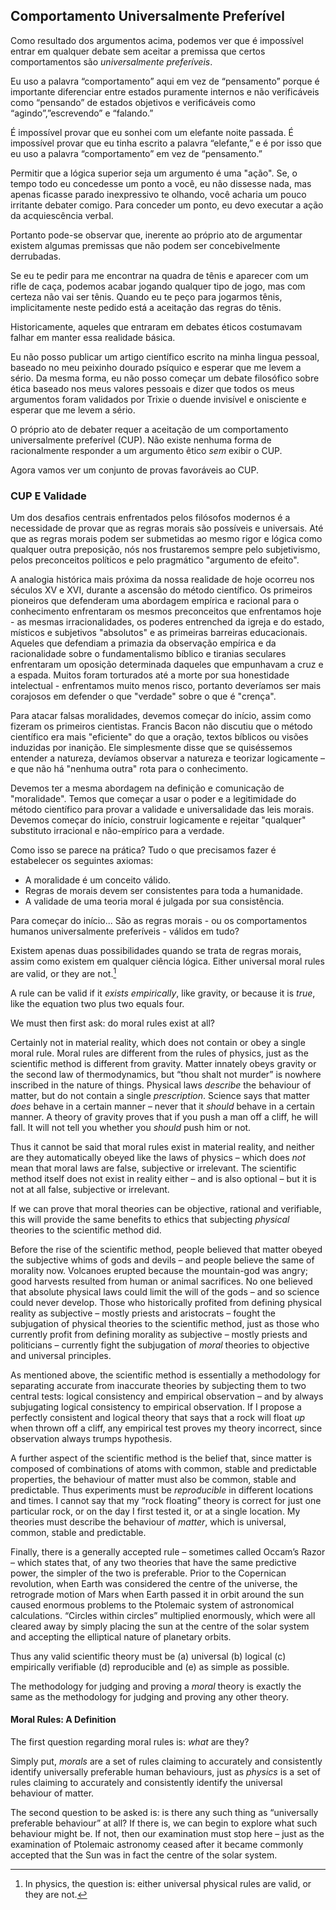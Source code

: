 ## Comportamento Universalmente Preferível

Como resultado dos argumentos acima, podemos ver que é impossível entrar em qualquer debate sem aceitar a premissa que certos comportamentos são *universalmente preferíveis*.

Eu uso a palavra “comportamento” aqui em vez de “pensamento” porque é importante diferenciar entre estados puramente internos e não verificáveis como “pensando” de estados objetivos e verificáveis como “agindo”,”escrevendo” e “falando.”

É impossível provar que eu sonhei com um elefante noite passada. É impossível provar que eu tinha escrito a palavra “elefante,” e é por isso que eu uso a palavra “comportamento” em vez de “pensamento.”

Permitir que a lógica superior seja um argumento é uma "ação". Se, o tempo todo eu concedesse um ponto a você, eu não dissesse nada, mas apenas ficasse parado inexpressivo te olhando, você acharia um pouco irritante debater comigo. Para conceder um ponto, eu devo executar a ação da acquiescência verbal.

Portanto pode-se observar que, inerente ao próprio ato de argumentar existem algumas premissas que não podem ser concebivelmente derrubadas.

Se eu te pedir para me encontrar na quadra de tênis e aparecer com um rifle de caça, podemos acabar jogando qualquer tipo de jogo, mas com certeza não vai ser tênis. Quando eu te peço para jogarmos tênis, implicitamente neste pedido está a aceitação das regras do tênis.

Historicamente, aqueles que entraram em debates éticos costumavam falhar em manter essa realidade básica.

Eu não posso publicar um artigo científico escrito na minha lingua pessoal, baseado no meu peixinho dourado psíquico e esperar que me levem a sério. Da mesma forma, eu não posso começar um debate filosófico sobre ética baseado nos meus valores pessoais e dizer que todos os meus argumentos foram validados por Trixie o duende invisível e onisciente e esperar que me levem a sério.

O próprio ato de debater requer a aceitação de um comportamento universalmente preferível (CUP). Não existe nenhuma forma de racionalmente responder a um argumento êtico *sem* exibir o CUP.

Agora vamos ver um conjunto de provas favoráveis ao CUP.

### CUP E Validade

Um dos desafios centrais enfrentados pelos filósofos modernos é a necessidade de provar que as regras morais são possíveis e universais. Até que as regras morais podem ser submetidas ao mesmo rigor e lógica como qualquer outra preposição, nós nos frustaremos sempre pelo subjetivismo, pelos preconceitos políticos e pelo pragmático "argumento de efeito".

A analogia histórica mais próxima da nossa realidade de hoje ocorreu nos séculos XV e XVI, durante a ascensão do método científico. Os primeiros pioneiros que defenderam uma abordagem empírica e racional para o conhecimento enfrentaram os mesmos preconceitos que enfrentamos hoje - as mesmas irracionalidades, os poderes entrenched da igreja e do estado, místicos e subjetivos "absolutos" e as primeiras barreiras educacionais. Aqueles que defendiam a primazia da observação empírica e da racionalidade sobre o fundamentalismo bíblico e tiranias seculares enfrentaram um oposição determinada daqueles que empunhavam a cruz e a espada. Muitos foram torturados até a morte por sua honestidade intelectual - enfrentamos muito menos risco, portanto deveríamos ser mais corajosos em defender o que "verdade" sobre o que é "crença".

Para atacar falsas moralidades, devemos começar do início, assim como fizeram os primeiros cientistas. Francis Bacon não discutiu que o método científico era mais "eficiente" do que a oração, textos bíblicos ou visões induzidas por inanição. Ele simplesmente disse que se quiséssemos entender a natureza, devíamos observar a natureza e teorizar logicamente – e que não há "nenhuma outra" rota para o conhecimento.

Devemos ter a mesma abordagem na definição e comunicação de "moralidade". Temos que começar a usar o poder e a legitimidade do método científico para provar a validade e universalidade das leis morais. Devemos começar do início, construir logicamente e rejeitar "qualquer" substituto irracional e não-empírico para a verdade.

Como isso se parece na prática? Tudo o que precisamos fazer é estabelecer os seguintes axiomas:

- A moralidade é um conceito válido.
- Regras de morais devem ser consistentes para toda a humanidade.
- A validade de uma teoria moral é julgada por sua consistência.

Para começar do início... São as regras morais - ou os comportamentos humanos universalmente preferíveis - válidos em tudo?

Existem apenas duas possibilidades quando se trata de regras morais, assim como existem em qualquer ciência lógica. Either universal moral rules are valid, or they are not.[^6]

A rule can be valid if it *exists empirically*, like gravity, or because it is *true*, like the equation two plus two equals four.

We must then first ask: do moral rules exist at all?

Certainly not in material reality, which does not contain or obey a single moral rule. Moral rules are different from the rules of physics, just as the scientific method is different from gravity. Matter innately obeys gravity or the second law of thermodynamics, but “thou shalt not murder” is nowhere inscribed in the nature of things. Physical laws *describe* the behaviour of matter, but do not contain a single *prescription*. Science says that matter *does* behave in a certain manner – never that it *should* behave in a certain manner. A theory of gravity proves that if you push a man off a cliff, he will fall. It will not tell you whether you *should* push him or not.

Thus it cannot be said that moral rules exist in material reality, and neither are they automatically obeyed like the laws of physics – which does *not* mean that moral laws are false, subjective or irrelevant. The scientific method itself does not exist in reality either – and is also optional – but it is not at all false, subjective or irrelevant.

If we can prove that moral theories can be objective, rational and verifiable, this will provide the same benefits to ethics that subjecting *physical* theories to the scientific method did.

Before the rise of the scientific method, people believed that matter obeyed the subjective whims of gods and devils – and people believe the same of morality now. Volcanoes erupted because the mountain-god was angry; good harvests resulted from human or animal sacrifices. No one believed that absolute physical laws could limit the will of the gods – and so science could never develop. Those who historically profited from defining physical reality as subjective – mostly priests and aristocrats – fought the subjugation of physical theories to the scientific method, just as those who currently profit from defining morality as subjective – mostly priests and politicians – currently fight the subjugation of *moral* theories to objective and universal principles.

As mentioned above, the scientific method is essentially a methodology for separating accurate from inaccurate theories by subjecting them to two central tests: logical consistency and empirical observation – and by always subjugating logical consistency to empirical observation. If I propose a perfectly consistent and logical theory that says that a rock will float *up* when thrown off a cliff, any empirical test proves my theory incorrect, since observation always trumps hypothesis.

A further aspect of the scientific method is the belief that, since matter is composed of combinations of atoms with common, stable and predictable properties, the behaviour of matter must also be common, stable and predictable. Thus experiments must be *reproducible* in different locations and times. I cannot say that my “rock floating” theory is correct for just one particular rock, or on the day I first tested it, or at a single location. My theories must describe the behaviour of *matter*, which is universal, common, stable and predictable.

Finally, there is a generally accepted rule – sometimes called Occam’s Razor – which states that, of any two theories that have the same predictive power, the simpler of the two is preferable. Prior to the Copernican revolution, when Earth was considered the centre of the universe, the retrograde motion of Mars when Earth passed it in orbit around the sun caused enormous problems to the Ptolemaic system of astronomical calculations. “Circles within circles” multiplied enormously, which were all cleared away by simply placing the sun at the centre of the solar system and accepting the elliptical nature of planetary orbits.

Thus any valid scientific theory must be (a) universal (b) logical (c) empirically verifiable (d) reproducible and (e) as simple as possible.

The methodology for judging and proving a *moral* theory is exactly the same as the methodology for judging and proving any other theory.

#### Moral Rules: A Definition

The first question regarding moral rules is: *what* are they?

Simply put, *morals* are a set of rules claiming to accurately and consistently identify universally preferable human behaviours, just as *physics* is a set of rules claiming to accurately and consistently identify the universal behaviour of matter.

The second question to be asked is: is there any such thing as “universally preferable behaviour” at all? If there is, we can begin to explore what such behaviour might be. If not, then our examination must stop here – just as the examination of Ptolemaic astronomy ceased after it became commonly accepted that the Sun was in fact the centre of the solar system.

[^6]: In physics, the question is: either universal physical rules are valid, or they are not.